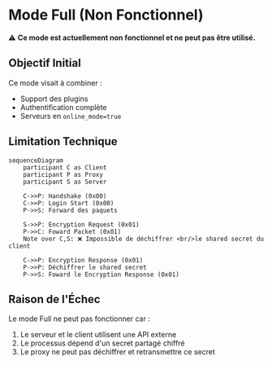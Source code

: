 # Mode Full (Non Fonctionnel)

⚠️ **Ce mode est actuellement non fonctionnel et ne peut pas être utilisé.**

## Objectif Initial

Ce mode visait à combiner :

- Support des plugins
- Authentification complète
- Serveurs en `online_mode=true`

## Limitation Technique

```mermaid
sequenceDiagram
    participant C as Client
    participant P as Proxy
    participant S as Server
    
    C->>P: Handshake (0x00)
    C->>P: Login Start (0x00)
    P->>S: Forward des paquets

    S->>P: Encryption Request (0x01)
    P->>C: Foward Packet (0x01)
    Note over C,S: ❌ Impossible de déchiffrer <br/>le shared secret du client

    C->>P: Encryption Response (0x01)
    P->>P: Déchiffrer le shared secret
    P->>S: Foward le Encryption Response (0x01)
```

## Raison de l'Échec

Le mode Full ne peut pas fonctionner car :

1. Le serveur et le client utilisent une API externe
2. Le processus dépend d'un secret partagé chiffré
3. Le proxy ne peut pas déchiffrer et retransmettre ce secret
